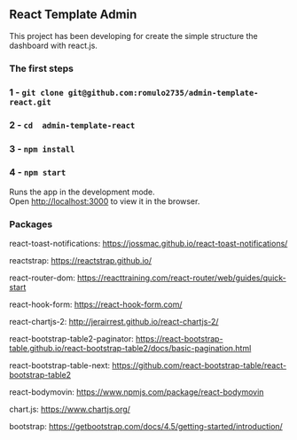 ## React Template Admin

This project has been developing for create the simple structure the dashboard with react.js.

### The first steps

### 1 - `git clone git@github.com:romulo2735/admin-template-react.git`
### 2 - `cd  admin-template-react`
### 3 - `npm install`
### 4 - `npm start`

Runs the app in the development mode.<br />
Open [http://localhost:3000](http://localhost:3000) to view it in the browser.


### Packages

react-toast-notifications: https://jossmac.github.io/react-toast-notifications/

reactstrap: https://reactstrap.github.io/

react-router-dom: https://reacttraining.com/react-router/web/guides/quick-start

react-hook-form: https://react-hook-form.com/

react-chartjs-2: http://jerairrest.github.io/react-chartjs-2/

react-bootstrap-table2-paginator: https://react-bootstrap-table.github.io/react-bootstrap-table2/docs/basic-pagination.html

react-bootstrap-table-next: https://github.com/react-bootstrap-table/react-bootstrap-table2

react-bodymovin: https://www.npmjs.com/package/react-bodymovin

chart.js: https://www.chartjs.org/

bootstrap: https://getbootstrap.com/docs/4.5/getting-started/introduction/
